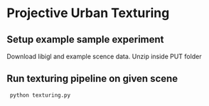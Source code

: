 # Projective Urban Texturing

## Setup example sample experiment
Download libigl and example scence data.
Unzip inside PUT folder


## Run texturing pipeline on given scene
<code> python texturing.py </code>

